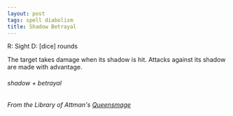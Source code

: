 ```yaml
---
layout: post
tags: spell diabolism
title: Shadow Betrayal
---
```

R: Sight  D:  [dice] rounds

The target takes damage when its shadow is hit. Attacks against its shadow are made with advantage.

###### shadow + betrayal
###### *From the Library of Attman's [Queensmage](https://attnam.blogspot.com/2018/07/class-queensman-wizard.html)*
